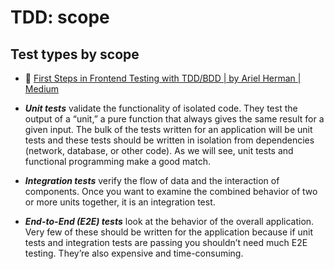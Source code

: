 # TDD: scope

## Test types by scope

- :newspaper: [First Steps in Frontend Testing with TDD/BDD | by Ariel Herman | Medium](https://medium.com/@aeh.herman/first-steps-in-frontend-testing-with-tdd-bdd-7ddab8796ad6)

- ***Unit tests*** validate the functionality of isolated code. They test the output of a “unit,” a pure function that always gives the same result for a given input. The bulk of the tests written for an application will be unit tests and these tests should be written in isolation from dependencies (network, database, or other code). As we will see, unit tests and functional programming make a good match.

- ***Integration tests*** verify the flow of data and the interaction of components. Once you want to examine the combined behavior of two or more units together, it is an integration test.

- ***End-to-End (E2E) tests*** look at the behavior of the overall application. Very few of these should be written for the application because if unit tests and integration tests are passing you shouldn’t need much E2E testing. They’re also expensive and time-consuming.


